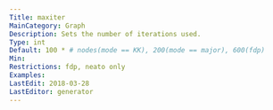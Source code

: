 ```yaml
---
Title: maxiter
MainCategory: Graph
Description: Sets the number of iterations used.
Type: int
Default: 100 * # nodes(mode == KK), 200(mode == major), 600(fdp)
Min: 
Restrictions: fdp, neato only
Examples: 
LastEdit: 2018-03-28
LastEditor: generator
---
```



